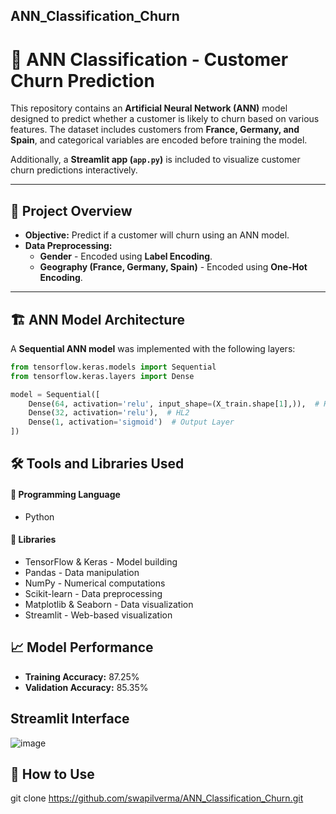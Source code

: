 ## ANN_Classification_Churn

# 🧠 ANN Classification - Customer Churn Prediction  

This repository contains an **Artificial Neural Network (ANN)** model designed to predict whether a customer is likely to churn based on various features. The dataset includes customers from **France, Germany, and Spain**, and categorical variables are encoded before training the model.  

Additionally, a **Streamlit app (`app.py`)** is included to visualize customer churn predictions interactively.  


---

## 📂 Project Overview  

- **Objective:** Predict if a customer will churn using an ANN model.  
- **Data Preprocessing:**  
  - **Gender** - Encoded using **Label Encoding**.  
  - **Geography (France, Germany, Spain)** - Encoded using **One-Hot Encoding**.  

---

## 🏗️ ANN Model Architecture  

A **Sequential ANN model** was implemented with the following layers:  

```python
from tensorflow.keras.models import Sequential
from tensorflow.keras.layers import Dense

model = Sequential([
    Dense(64, activation='relu', input_shape=(X_train.shape[1],)),  # HL1 Connected with Input Layer
    Dense(32, activation='relu'),  # HL2
    Dense(1, activation='sigmoid')  # Output Layer
])
```

## 🛠️ Tools and Libraries Used
#### 📌 Programming Language
 - Python
#### 📌 Libraries
- TensorFlow & Keras - Model building
- Pandas - Data manipulation
- NumPy - Numerical computations
- Scikit-learn - Data preprocessing
- Matplotlib & Seaborn - Data visualization
- Streamlit - Web-based visualization

## 📈 Model Performance
- **Training Accuracy:** 87.25%
- **Validation Accuracy:** 85.35%

## Streamlit Interface 
![image](https://github.com/user-attachments/assets/620f52d3-69d9-4cdb-bae9-780d8a75572d)


## 🚀 How to Use

git clone https://github.com/swapilverma/ANN_Classification_Churn.git





